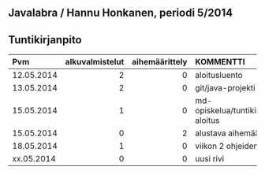﻿## Javalabra / Hannu Honkanen, periodi 5/2014

## Tuntikirjanpito
| Pvm        | alkuvalmistelut | aihemäärittely | KOMMENTTI |
| :----------| --------------: | -------------: |:----------|
| 12.05.2014 | 2               | 0              | aloitusluento  |
| 13.05.2014 | 2               | 0              | git/java-projekti  |
| 15.05.2014 | 1               | 0              | md-opiskelua/tuntikirjanpidon aloitus |
| 15.05.2014 | 0               | 2              | alustava aihemäärittely |
| 18.05.2014 | 1               | 0              | viikon 2 ohjeiden luku |
| xx.05.2014 | 0               | 0              | uusi rivi |
